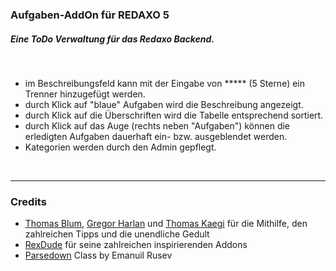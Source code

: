 ### Aufgaben-AddOn für REDAXO 5 ###

##### Eine ToDo Verwaltung für das Redaxo Backend. #####

<br/>

* im Beschreibungsfeld kann mit der Eingabe von ***** (5 Sterne) ein Trenner hinzugefügt werden.</li>
* durch Klick auf "blaue" Aufgaben wird die Beschreibung angezeigt.</li>
* durch Klick auf die Überschriften wird die Tabelle entsprechend sortiert.</li>
* durch Klick auf das Auge (rechts neben "Aufgaben") können die erledigten Aufgaben dauerhaft ein- bzw. ausgeblendet werden.</li>
* Kategorien werden durch den Admin gepflegt.

<br/>

---

### Credits ###

* [Thomas Blum](https://github.com/tbaddade), [Gregor Harlan](https://github.com/gharlan) und [Thomas Kaegi](https://github.com/phoebusryan) für die Mithilfe, den zahlreichen Tipps und die unendliche Gedult
* [RexDude](https://github.com/RexDude) für seine zahlreichen inspirierenden Addons
* [Parsedown](http://parsedown.org/) Class by Emanuil Rusev


